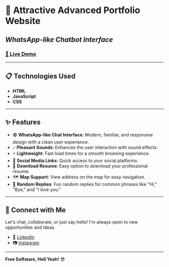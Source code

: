 # 💼 Attractive Advanced Portfolio Website
## _WhatsApp-like Chatbot Interface_

### [🔗 Live Demo](https://maucon45.github.io/Om-s-ChatBot/)

---

## 📋 Technologies Used
- **HTML**
- **JavaScript**
- **CSS**

---

## ✨ Features
- 🟢 **WhatsApp-like Chat Interface**: Modern, familiar, and responsive design with a clean user experience.
- 🎶 **Pleasant Sounds**: Enhances the user interaction with sound effects.
- ⚡ **Lightweight**: Fast load times for a smooth browsing experience.
- 🔗 **Social Media Links**: Quick access to your social platforms.
- 📄 **Download Resume**: Easy option to download your professional resume.
- 🗺️ **Map Support**: View address on the map for easy navigation.
- 🤖 **Random Replies**: Fun random replies for common phrases like "Hi," "Bye," and "I love you."

---

## 💬 Connect with Me
Let's chat, collaborate, or just say hello! I'm always open to new opportunities and ideas.

- 💼 [LinkedIn](https://www.linkedin.com/in/om-ahuja-257b57247?utm_source=share&utm_campaign=share_via&utm_content=profile&utm_medium=android_app)
- 📷 [Instagram](https://www.instagram.com/om_ahuja3000/profilecard/?igsh=MWN4ZngwZGxmMjJrdg==)

---

**Free Software, Hell Yeah!** 😎
